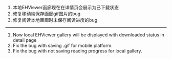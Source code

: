 1. 本地EHViewer画廊现在在详情页会展示为已下载状态
2. 修复移动端保存画廊gif图片的bug
3. 修复阅读本地画廊时未保存阅读进度的bug

------------------------------------------------------------------------------------------

1. Now local EHViewer gallery will be displayed with downloaded status in detail page
2. Fix the bug with saving .gif for mobile platform.
3. Fix the bug with not saving reading progress for local gallery.